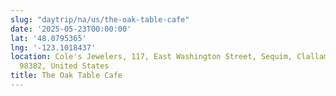 ```yaml
---
slug: "daytrip/na/us/the-oak-table-cafe"
date: '2025-05-23T00:00:00'
lat: '48.0795365'
lng: '-123.1018437'
location: Cole's Jewelers, 117, East Washington Street, Sequim, Clallam County, Washington,
  98382, United States
title: The Oak Table Cafe
---
```



